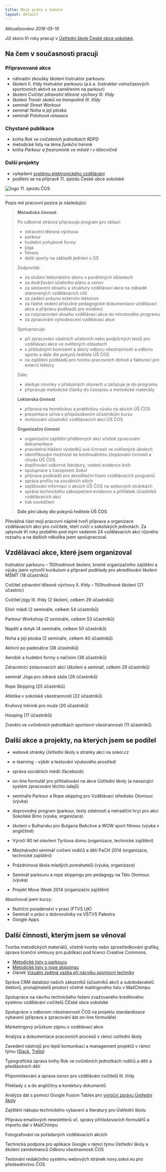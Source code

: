 ```yaml
---
title: Moje práce v Sokole
layout: default
---
```


_Aktualizováno 2016-05-10_

Již skoro tři roky pracuji v [Ústřední škole České obce sokolské](http://www.sokol.eu/obsah/232/ustredni-skola-cos).

## Na čem v současnosti pracuji

### Připravované akce

* náhradní zkoušky školení Instruktor parkouru
* školení II. třídy _Instruktor parkouru_ (a.k.a. Instruktor volnočasových sportovních aktivit se zaměřením na parkour)
* školení _Cvičitel zdravotní tělesné výchovy III. třídy_
* školení _Trenér skoků na trampolíně III. třídy_
* seminář _Street Workout_
* seminář _Noha a její ploska_
* seminář _Polohová relaxace_

### Chystané publikace

* kniha _Rok ve cvičebních jednotkách RDPD_
* metodické listy na téma _funkční trénink_
* kniha _Parkour a freerunnink ve městě i v tělocvičně_

### Další projekty

* vylepšení [systému elektronického vzdělávání](http://ucebna.sokol.eu)
* podílení se na přípravě 11. sjezdu České obce sokolské

![logo 11. sjezdu ČOS](logo-sjezd.svg)

---

Popis mé pracovní pozice je následující:

> **Metodická činnost**
> 
> Po odborné stránce připravuje program pro oblast:
> 
> * zdravotní tělesná výchova
> * parkour
> * hudební pohybové formy
> * jóga
> * fitness
> * další sporty na základě jednání s OS
> 
> Zodpovídá:
> 
> * za složení lektorského sboru v pověřených oblastech
> * za dodržování učebního plánu a osnov 
> * za sestavení obsahu a struktury vzdělávací akce na základě stanovených vzdělávacích cílů
> * za zadání pokynu externím lektorum 
> * za řádné vedení příslušné pedagogické dokumentace vzdělávací akce a přípravu podkladů pro evidenci 
> * za rozpracování obsahu vzdělávací akce do minutového programu 
> * za zpracování vyhodnocení vzdělávací akce
> 
> Spolupracuje:
> 
> * při zpracování vlastních učebních nebo podpůrných textů pro vzdělávací akce ve svěřených oblastech 
> * s příslušnými komisemi a sbory odboru všestrannosti a odboru sportu a dále dle pokynů ředitele ÚŠ ČOS 
> * na zajištění podkladů pro tvorbu pracovních dohod a fakturaci pro externí lektory
> 
> Dále:
> 
> * sleduje novinky v příslušných oborech a zařazuje je do programu 
> * připravuje metodické články do časopisu a metodické materiály
> 
> **Lektorská činnost**
> 
> * příprava na teoretickou a praktickou výuku na akcích ÚŠ ČOS 
> * prezentace učiva s přizpůsobením účastníkům kurzu 
> * motivování účastníků vzdělávacích akcí ÚS ČOS
> 
> **Organizační činnost**
> 
> * organizační zajištění přidělených akcí včetně zpracování dokumentace
> * pravidelné hlášení výsledků své činnosti ve svěřených úkolech 
> * identifikování možnosti ke kontinuálnímu zlepšování činnosti a chodu ÚŠ ČOS
> * doplňování odborné literatury, vedení evidence knih 
> * spolupráce s časopisem Sokol
> * příprava podkladů pro akreditační řízení vzdělávacích programů 
> * správa profilu na sociálních sítích
> * zajišťování informací o akcích ÚŠ ČOS na webových stránkách 
> * správa technického zabezpečení evidence a přihlášek účastníků vzdělávacích akcí
> * tisk osvědčení
> 
> **Dále plní úkoly dle pokynů ředitele ÚŠ ČOS**

Převážná část mojí pracovní náplně tvoří příprava a organizace vzdělávacích akcí pro cvičitele, kteří cvičí v sokolských jednotách. Za uplynulé tři roky proběhlo pod mým vedením 24 vzdělávacích akcí různého rozsahu a na dalších několika jsem spolupracoval.

## Vzdělávací akce, které jsem organizoval

Instruktor parkouru – 150hodinové školení, kromě organizačního zajištění a výuky jsem vytvořil kurikulum a připravil podklady pro akreditování školení MŠMT (18 účastníků)

Cvičitel zdravotní tělesné výchovy II. třídy – 150hodinové školení (21 účastnic)

Cvičitel jógy III. třídy (2 školení, celkem 29 účastníků)

Elixír mládí (2 semináře, celkem 54 účastníků)

Parkour Workshop (2 semináře, celkem 53 účastníků)

Napětí a dotyk (4 semináře, celkem 50 účastníků)

Noha a její ploska (2 semináře, celkem 40 účastníků)

Aktivní po padesátce (38 účastníků)

Aerobik a hudební formy s náčiním (38 účastníků)

Zdravotníci zotavovacích akcí (školení a seminář, celkem 29 účastníků)

seminář Jóga pro zdravá záda (26 účastníků)

Rope Skipping (25 účastníků)

Atletika v sokolské všestrannosti (22 účastníků)

Kruhový trénink pro muže (20 účastníků)

Hooping (17 účastníků)

Zranění ve cvičebních jednotkách sportovní všestrannosti (11 účastníků)


## Další akce a projekty, na kterých jsem se podílel

* webové stránky Ústřední školy a stránky akcí na sokol.cz
* e-learning - výběr a testování výukového prostředí
* správa sociálních médií (facebook)
* on-line formulář pro přihlašování na akce Ústřední školy (a navazující systém zpracování těchto údajů)

* semináře Parkour a Rope skipping pro Vzdělávací středisko Olomouc (výuka)
* doprovodný program (parkour, testy zdatnosti a netradiční hry) pro akci Sokolské Brno (výuka, organizace)

* školení v Bulharsku pro Bulgaria BeActive a WOW sport fitness (výuka v angličtině)
* Výročí 90 let otevření Tyršova domu (organizace, technické zajištění)
* Mezinárodní seminář cvičení rodičů a dětí PaCH 2014 (organizace, technické zajištění)
* Prázdninová škola mladých pomahatelů (výuka, organizace)
* Seminář parkouru a rope skippingu pro pedagogy na Tělo Olomouc (výuka)
* Projekt Move Week 2014 (organizační zajištění)

Absolvoval jsem kurzy:

* Nutriční poradenství v praxi (FTVS UK)
* Seminář o práci s dobrovolníky na VŠTVS Palestra
* Google Apps

## Další činnosti, kterým jsem se věnoval

Tvorba metodických materiálů, včetně tvorby nebo zprostředkování grafiky, úprava licenční smlouvy pro publikaci pod licencí Creative Commons.

* [Metodické listy o parkouru](http://www.sokol.cz/data/files/GREY_brezen_1_2014-1396951904.pdf)
* [Metodické listy o rope skippingu](http://www.sokol.eu/metodicke-materialy/rope-skipping.pdf)
* článek [Vizuální zpětná vazba při nácviku sportovní techniky](http://www.sokol.eu/metodicke-materialy/vizualni-zpetna-vazba.pdf)

Správa CRM databází našich zákazníků (účastníků akcí) a subdodavatelů (lektorů, pronajímatelů prostor) včetně mailingového listu v MailChimpu

Spolupráce na návrhu technického řešení zvažovaného kreditového systému vzdělávání cvičitelů ČEské obce sokolské

Spolupráce s odborem všestrannosti ČOS na projektu standardizace vybavení (příprava a zpracování dat on-line formuláře)

Marketingový průzkum zájmu o vzdělávací akce

Analýza a dokumentace pracovních procesů v rámci ústřední školy

Zavedení nástrojů pro lepší komunikaci a management projektů v rámci týmu ([Slack](https://slack.com/), [Trello](https://trello.com/))

Typografická úprava knihy Rok ve cvičebních jednotkách rodičů a dětí a předškolních dětí

Připomínkování a úprava osnov pro vzdělávání cvičitelů III. třídy

Překlady z a do angličtiny a korektury dokumentů

Analýza dat s pomocí Google Fusion Tables pro [výroční zprávu Ústřední školy](http://www2.sokol.eu/priloha/1571/2014-vyrocni-zprava-us-cos.pdf)

Zajištění nákupu technického vybavení a literatury pro Ústřední školu

Příprava emailových newsletterů vč. správy přihlašovacích formulářů a importu dat v MailChimpu

Fotografování na pořádaných vzdělávacích akcích

Technická podpora pro aplikace Google v rámci týmu Ústřední školy a školení zaměstnanců Odboru všestrannosti ČOS

Testování redakčního systému webových stránek novy.sokol.eu pro předsednictvo ČOS